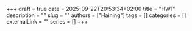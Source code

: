 +++ 
draft = true
date = 2025-09-22T20:53:34+02:00
title = "HW1"
description = ""
slug = ""
authors = ["Haining"]
tags = []
categories = []
externalLink = ""
series = []
+++
